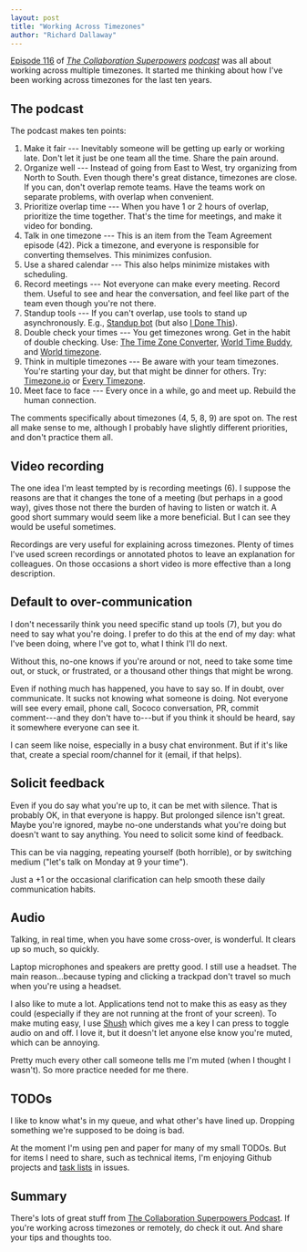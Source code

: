```yaml
---
layout: post
title: "Working Across Timezones"
author: "Richard Dallaway"
---
```


[Episode 116](csp116) of _[The Collaboration Superpowers](csp) [podcast]_ was all about working across multiple timezones.
It started me thinking about how I've been working across timezones for the last ten years.

[cps]: http://www.collaborationsuperpowers.com/
[podcast]: http://www.collaborationsuperpowers.com/podcasts/
[csp116]: http://www.collaborationsuperpowers.com/116-10-tips-for-working-with-multiple-time-zones/
[tl]: https://github.com/blog/1375-task-lists-in-gfm-issues-pulls-comments
[Shush]: http://mizage.com/shush/

<!-- break -->


## The podcast

The podcast makes ten points:

1. Make it fair --- Inevitably someone will be getting up early or working late. Don't let it just be one team all the time. Share the pain around.
2. Organize well --- Instead of going from East to West, try organizing from North to South. Even though there's great distance, timezones are close. If you can, don't overlap remote teams. Have the teams work on separate problems, with overlap when convenient.
3. Prioritize overlap time ---  When you have 1 or 2 hours of overlap, prioritize the time together. That's the time for meetings, and make it video for bonding.
4. Talk in one timezone --- This is an item from the Team Agreement episode (42). Pick a timezone, and everyone is responsible for converting themselves. This minimizes confusion.
5. Use a shared calendar --- This also helps minimize mistakes with scheduling.
6. Record meetings --- Not everyone can make every meeting. Record them. Useful to see and hear the conversation, and feel like part of the team even though you're not there.
7. Standup tools --- If you can't overlap, use tools to stand up asynchronously.  E.g., [Standup bot](https://standupbot.com/) (but also [I Done This](https://beta.idonethis.com)).
8. Double check your times --- You get timezones wrong. Get in the habit of double checking. Use: [The Time Zone Converter](http://www.thetimezoneconverter.com/), [World Time Buddy](http://www.worldtimebuddy.com/), and [World timezone](http://www.worldtimezone.com/).
9. Think in multiple timezones --- Be aware with your team timezones. You're starting your day, but that might be dinner for others. Try: [Timezone.io](https://timezone.io/) or [Every Timezone](http://everytimezone.com/).
10. Meet face to face --- Every once in a while, go and meet up. Rebuild the human connection.

The comments specifically about timezones (4, 5, 8, 9) are spot on.
The rest all make sense to me, although I probably have slightly different priorities, and don't practice them all.

## Video recording

The one idea I'm least tempted by is recording meetings (6).
I suppose the reasons are that it changes the tone of a meeting (but
perhaps in a good way), gives those not there the burden of having to 
listen or watch it.  A good short summary would seem like a more beneficial.
But I can see they would be useful sometimes.

Recordings are very useful for explaining across timezones.
Plenty of times I've used screen recordings or annotated photos
to leave an explanation for colleagues. On those occasions a short
video is more effective than a long description.

## Default to over-communication

I don't necessarily think you need specific stand up tools (7),
but you do need to say what you're doing.
I prefer to do this at the end of my day: what I've been doing,
where I've got to, what I think I'll do next.

Without this, no-one knows if you're around or not,
need to take some time out,
or stuck, or frustrated, or a thousand other things that might be wrong.

Even if nothing much has happened, you have to say so.
If in doubt, over communicate.
It sucks not knowing what someone is doing.
Not everyone will see every email, phone call, Sococo conversation,
PR, commit comment---and they don't have to---but if you think
it should be heard, say it somewhere everyone can see it.

I can seem like noise, especially in a busy chat environment.
But if it's like that, create a special room/channel for it (email, if that helps).

## Solicit feedback

Even if you do say what you're up to,
it can be met with silence.
That is probably OK, in that everyone is happy.
But prolonged silence isn't great.
Maybe you're ignored, maybe no-one understands what you're doing
but doesn't want to say anything.
You need to solicit some kind of feedback.

This can be via nagging, repeating yourself (both horrible), or
by switching medium ("let's talk on Monday at 9 your time").

Just a +1 or the occasional clarification can help smooth
these daily communication habits.

## Audio

Talking, in real time, when you have some cross-over, is wonderful.
It clears up so much, so quickly.

Laptop microphones and speakers are pretty good.
I still use a headset.
The main reason...because typing and clicking a trackpad don't travel so much when you're using a headset.

I also like to mute a lot. Applications tend not to make this as easy as they could (especially if they are not running at the front of your screen).
To make muting easy, I use [Shush] which gives me a key I can press to toggle audio on and off.
I love it, but it doesn't let anyone else know you're muted, which can be annoying.

Pretty much every other call someone tells me I'm muted (when I thought I wasn't).
So more practice needed for me there.

## TODOs

I like to know what's in my queue, and what other's have lined up.
Dropping something we're supposed to be doing is bad.

At the moment I'm using pen and paper for many of my small TODOs.
But for items I need to share, such as technical items, I'm enjoying Github projects and [task lists](tl) in issues.

## Summary

There's lots of great stuff from [The Collaboration Superpowers Podcast](csp).
If you're working across timezones or remotely, do check it out.
And share your tips and thoughts too.

